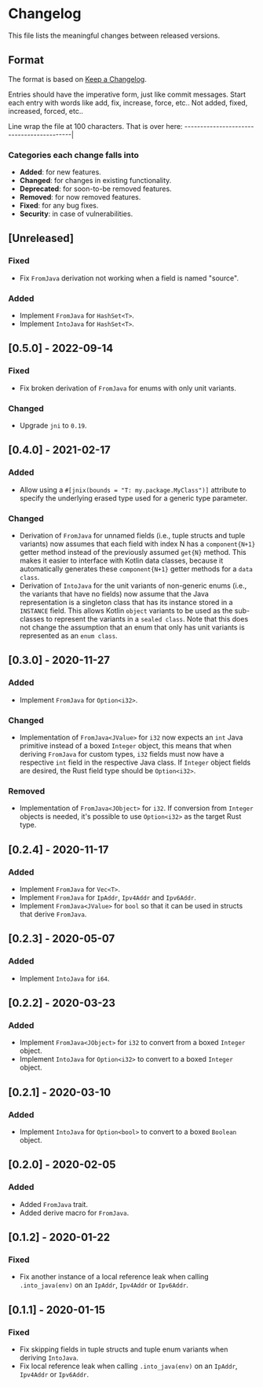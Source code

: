 # Changelog

This file lists the meaningful changes between released versions.

## Format

The format is based on [Keep a Changelog](https://keepachangelog.com/en/1.0.0/).

Entries should have the imperative form, just like commit messages. Start each entry with words like
add, fix, increase, force, etc.. Not added, fixed, increased, forced, etc..

Line wrap the file at 100 characters. That is over here: ------------------------------------------|

### Categories each change falls into

- **Added**: for new features.
- **Changed**: for changes in existing functionality.
- **Deprecated**: for soon-to-be removed features.
- **Removed**: for now removed features.
- **Fixed**: for any bug fixes.
- **Security**: in case of vulnerabilities.

## [Unreleased]
### Fixed
- Fix `FromJava` derivation not working when a field is named "source".

### Added
- Implement `FromJava` for `HashSet<T>`.
- Implement `IntoJava` for `HashSet<T>`.

## [0.5.0] - 2022-09-14
### Fixed
- Fix broken derivation of `FromJava` for enums with only unit variants.

### Changed
- Upgrade `jni` to `0.19`.

## [0.4.0] - 2021-02-17
### Added
- Allow using a `#[jnix(bounds = "T: my.package.MyClass")]` attribute to specify the underlying
  erased type used for a generic type parameter.

### Changed
- Derivation of `FromJava` for unnamed fields (i.e., tuple structs and tuple variants) now assumes
  that each field with index N has a `component{N+1}` getter method instead of the previously
  assumed `get{N}` method. This makes it easier to interface with Kotlin data classes, because it
  automatically generates these `component{N+1}` getter methods for a `data class`.
- Derivation of `IntoJava` for the unit variants of non-generic enums (i.e., the variants that have
  no fields) now assume that the Java representation is a singleton class that has its instance
  stored in a `INSTANCE` field. This allows Kotlin `object` variants to be used as the sub-classes
  to represent the variants in a `sealed class`. Note that this does not change the assumption that
  an enum that only has unit variants is represented as an `enum class`.

## [0.3.0] - 2020-11-27
### Added
- Implement `FromJava` for `Option<i32>`.

### Changed
- Implementation of `FromJava<JValue>` for `i32` now expects an `int` Java primitive instead of a
  boxed `Integer` object, this means that when deriving `FromJava` for custom types, `i32` fields
  must now have a respective `int` field in the respective Java class. If `Integer` object fields
  are desired, the Rust field type should be `Option<i32>`.

### Removed
- Implementation of `FromJava<JObject>` for `i32`. If conversion from `Integer` objects is needed,
  it's possible to use `Option<i32>` as the target Rust type.

## [0.2.4] - 2020-11-17
### Added
- Implement `FromJava` for `Vec<T>`.
- Implement `FromJava` for `IpAddr`, `Ipv4Addr` and `Ipv6Addr`.
- Implement `FromJava<JValue>` for `bool` so that it can be used in structs that derive `FromJava`.

## [0.2.3] - 2020-05-07
### Added
- Implement `IntoJava` for `i64`.

## [0.2.2] - 2020-03-23
### Added
- Implement `FromJava<JObject>` for `i32` to convert from a boxed `Integer` object.
- Implement `IntoJava` for `Option<i32>` to convert to a boxed `Integer` object.

## [0.2.1] - 2020-03-10
### Added
- Implement `IntoJava` for `Option<bool>` to convert to a boxed `Boolean` object.

## [0.2.0] - 2020-02-05
### Added
- Added `FromJava` trait.
- Added derive macro for `FromJava`.

## [0.1.2] - 2020-01-22
### Fixed
- Fix another instance of a local reference leak when calling `.into_java(env)` on an `IpAddr`,
  `Ipv4Addr` or `Ipv6Addr`.

## [0.1.1] - 2020-01-15
### Fixed
- Fix skipping fields in tuple structs and tuple enum variants when deriving `IntoJava`.
- Fix local reference leak when calling `.into_java(env)` on an `IpAddr`, `Ipv4Addr` or `Ipv6Addr`.
